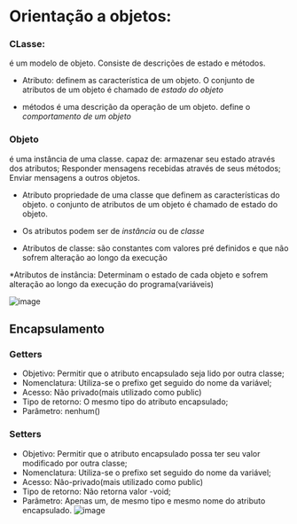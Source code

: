# Orientação a objetos:

### CLasse:
é um modelo de objeto. Consiste de descrições de estado e métodos.

- Atributo: 
definem as característica de um objeto. O conjunto de 
atributos de um objeto é chamado de *estado do objeto*

- métodos
é uma descrição da operação de um objeto. define
o *comportamento de um objeto*

### Objeto
é uma instância de uma classe.
capaz de:
armazenar seu estado através dos atributos;
Responder mensagens recebidas através de seus métodos;
Enviar mensagens a outros objetos.

- Atributo
propriedade de uma classe que definem as características
do objeto.
o conjunto de atributos de um objeto é chamado de
estado do objeto.

- Os atributos podem ser de *instância* ou de *classe*
* Atributos de classe: são constantes com valores
pré definidos e que não sofrem alteração ao longo da execução

*Atributos de instância: Determinam o estado de cada objeto
e sofrem alteração ao longo da execução do programa(variáveis)

![image](https://user-images.githubusercontent.com/53665466/223694637-d829d134-0228-4365-ab01-4908e055bfbb.png)

## Encapsulamento

### Getters
- Objetivo: 
Permitir que o atributo encapsulado seja lido por outra classe;
- Nomenclatura:
Utiliza-se o prefixo get seguido do nome da variável;
- Acesso:
Não privado(mais utilizado como public)
- Tipo de retorno:
O mesmo tipo do atributo encapsulado;
- Parâmetro:
nenhum()

### Setters
- Objetivo:
Permitir que o atributo encapsulado possa ter seu valor modificado por outra classe;
- Nomenclatura:
Utiliza-se o prefixo set seguido do nome da variável;
- Acesso:
Não-privado(mais utilizado como public)
- Tipo de retorno:
Não retorna valor -void;
- Parâmetro:
Apenas um, de mesmo tipo e mesmo nome do atributo encapsulado.
![image](https://user-images.githubusercontent.com/53665466/223703558-98c7d91e-84fc-4c86-a201-9ba588b7e031.png)


